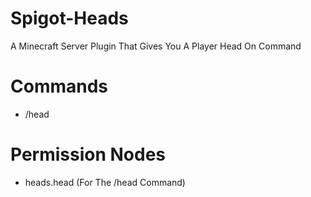 # Spigot-Heads
A Minecraft Server Plugin That Gives You A Player Head On Command

# Commands

- /head <playername>
  
# Permission Nodes

- heads.head (For The /head Command)
